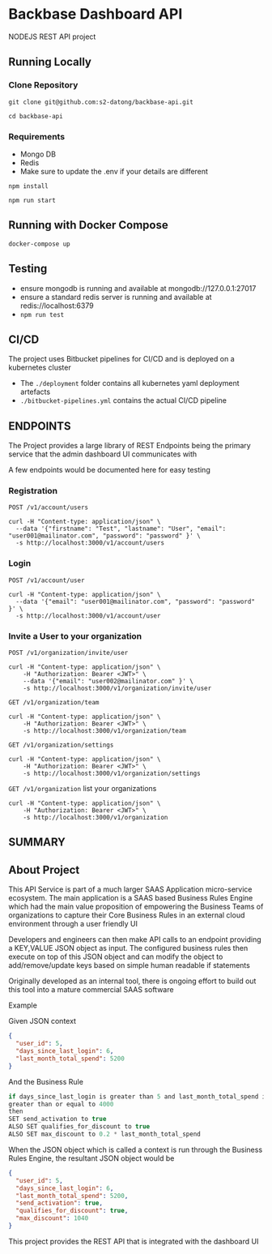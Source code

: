 # Backbase Dashboard API
NODEJS REST API project

## Running Locally
### Clone Repository
`git clone git@github.com:s2-datong/backbase-api.git`

`cd backbase-api`

### Requirements
- Mongo DB
- Redis
- Make sure to update the .env if your details are different

`npm install`

`npm run start`

## Running with Docker Compose
`docker-compose up`

## Testing
- ensure mongodb is running and available at mongodb://127.0.0.1:27017
- ensure a standard redis server is running and available at redis://localhost:6379
- `npm run test`

## CI/CD
The project uses Bitbucket pipelines for CI/CD and is deployed on a kubernetes cluster

- The `./deployment` folder contains all kubernetes yaml deployment artefacts
- `./bitbucket-pipelines.yml` contains the actual CI/CD pipeline

## ENDPOINTS
The Project provides a large library of REST Endpoints being the primary service that the admin dashboard UI communicates with

A few endpoints would be documented here for easy testing

### Registration
`POST /v1/account/users`
```curl
curl -H "Content-type: application/json" \
  --data '{"firstname": "Test", "lastname": "User", "email": "user001@mailinator.com", "password": "password" }' \
  -s http://localhost:3000/v1/account/users
```
### Login
`POST /v1/account/user`
```curl
curl -H "Content-type: application/json" \
  --data '{"email": "user001@mailinator.com", "password": "password" }' \
  -s http://localhost:3000/v1/account/user
```
### Invite a User to your organization
`POST /v1/organization/invite/user`
```curl
curl -H "Content-type: application/json" \
    -H "Authorization: Bearer <JWT>" \
    --data '{"email": "user002@mailinator.com" }' \
    -s http://localhost:3000/v1/organization/invite/user
```

`GET /v1/organization/team`
```curl
curl -H "Content-type: application/json" \
    -H "Authorization: Bearer <JWT>" \
    -s http://localhost:3000/v1/organization/team
```

`GET /v1/organization/settings`
```curl
curl -H "Content-type: application/json" \
    -H "Authorization: Bearer <JWT>" \
    -s http://localhost:3000/v1/organization/settings
```

`GET /v1/organization` list your organizations
```curl
curl -H "Content-type: application/json" \
    -H "Authorization: Bearer <JWT>" \
    -s http://localhost:3000/v1/organization
```

## SUMMARY

## About Project
This API Service is part of a much larger SAAS Application micro-service ecosystem. The main application is a SAAS based Business Rules Engine which had the main value proposition of empowering the Business Teams of organizations to capture their Core Business Rules in an external cloud environment through a user friendly UI

Developers and engineers can then make API calls to an endpoint providing a KEY,VALUE JSON object as input. The configured business rules then execute on top of this JSON object and can modify the object to add/remove/update keys based on simple human readable if statements

Originally developed as an internal tool, there is ongoing effort to build out this tool into a mature commercial SAAS software

Example

Given JSON context 
```json
{
  "user_id": 5,
  "days_since_last_login": 6,
  "last_month_total_spend": 5200
}
```

And the Business Rule

```js
if days_since_last_login is greater than 5 and last_month_total_spend is 
greater than or equal to 4000
then 
SET send_activation to true
ALSO SET qualifies_for_discount to true
ALSO SET max_discount to 0.2 * last_month_total_spend
```

When the JSON object which is called a context is run through the Business Rules Engine, the resultant JSON object would be

```json
{
  "user_id": 5,
  "days_since_last_login": 6,
  "last_month_total_spend": 5200,
  "send_activation": true,
  "qualifies_for_discount": true,
  "max_discount": 1040
}
```

This project provides the REST API that is integrated with the dashboard UI